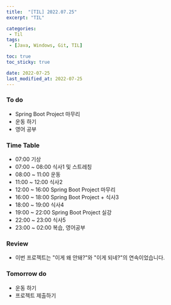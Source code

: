 ```yaml
---
title:  "[TIL] 2022.07.25"
excerpt: "TIL"

categories:
 - Til
tags:
 - [Java, Windows, Git, TIL]

toc: true
toc_sticky: true

date: 2022-07-25
last_modified_at: 2022-07-25
---
```



### To do
- Spring Boot Project 마무리  
- 운동 하기
- 영어 공부


### Time Table
- 07:00 기상
- 07:00 ~ 08:00 식사1 및 스트레칭 
- 08:00 ~ 11:00 운동
- 11:00 ~ 12:00 식사2
- 12:00 ~ 16:00 Spring Boot Project 마무리
- 16:00 ~ 18:00 Spring Boot Project + 식사3
- 18:00 ~ 19:00 식사4
- 19:00 ~ 22:00 Spring Boot Project 실강
- 22:00 ~ 23:00 식사5
- 23:00 ~ 02:00 복습, 영어공부


### Review
- 이번 프로젝트는 "이게 왜 안돼?"와 "이게 되네?"의 연속이었습니다.

### Tomorrow do
- 운동 하기
- 프로젝트 제출하기
